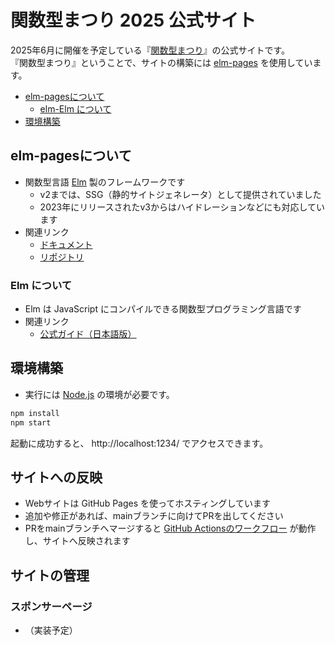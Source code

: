 # 関数型まつり 2025 公式サイト

2025年6月に開催を予定している『[関数型まつり]』の公式サイトです。<br>
『関数型まつり』ということで、サイトの構築には [elm-pages] を使用しています。

- [elm-pagesについて](#elm-pagesについて)
    - [elm-Elm について](#elm-について)
- [環境構築](#環境構築)

[関数型まつり]: https://2025.fp-matsuri.org/
[elm-pages]: https://elm-pages.com/


## elm-pagesについて

- 関数型言語 [Elm] 製のフレームワークです
    - v2までは、SSG（静的サイトジェネレータ）として提供されていました
    - 2023年にリリースされたv3からはハイドレーションなどにも対応しています
- 関連リンク
    - [ドキュメント](https://elm-pages.com/docs)
    - [リポジトリ](https://github.com/dillonkearns/elm-pages)

[Elm]: https://elm-lang.org/

### Elm について

- Elm は JavaScript にコンパイルできる関数型プログラミング言語です
- 関連リンク
    - [公式ガイド（日本語版）](https://guide.elm-lang.jp/)


## 環境構築

- 実行には [Node.js] の環境が必要です。

```javascript
npm install
npm start
```

起動に成功すると、 http://localhost:1234/ でアクセスできます。

[Node.js]: https://nodejs.org/ja

## サイトへの反映

- Webサイトは GitHub Pages を使ってホスティングしています
- 追加や修正があれば、mainブランチに向けてPRを出してください
- PRをmainブランチへマージすると [GitHub Actionsのワークフロー](https://github.com/fp-matsuri/2025.fp-matsuri.org/blob/main/.github/workflows/publish.yaml) が動作し、サイトへ反映されます


## サイトの管理

### スポンサーページ

- （実装予定）
